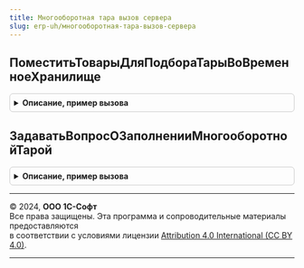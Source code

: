 ```yaml
---
title: Многооборотная тара вызов сервера
slug: erp-uh/многооборотная-тара-вызов-сервера
---
```



## ПоместитьТоварыДляПодбораТарыВоВременноеХранилище
<details style="margin: 1em 0; padding: 0.5em; border: 1px solid #ccc; border-radius: 6px;">

<summary style="font-weight: bold; cursor: pointer;">Описание, пример вызова</summary>

```bsl

// Заполняет в документе подобранную обработкой многооборотную тару.
//
// Параметры:
//  Объект                  - ДокументОбъект - Документ, из которого необходимо подобрать многооборотную тару.
//  ИмяТаблицы              - Строка - Имя таблицы документа, для которой необходимо подобрать многооборотную тару.
//  ИменаКолонок            - Строка - Имена колонок таблицы, по которым необходимо осуществлять подбор тары.
//  УникальныйИдентификатор - Строка - Уникальный идентификатор формы.
//  ИспользоватьСклад       - Булево - Признак наличия склада в табличной части документа.
//  ИспользоватьДату        - Булево - Признак наличия даты в табличной части документа.
//
// Возвращаемое значение:
//  Строка - Адрес во временном хранилище, в котором помещена тара.
//
Функция ПоместитьТоварыДляПодбораТарыВоВременноеХранилище(Знач Объект, Экспорт
```

Пример вызова
```bsl
Результат = МногооборотнаяТараВызовСервера.ПоместитьТоварыДляПодбораТарыВоВременноеХранилище(Объект, );
```
</details>

## ЗадаватьВопросОЗаполненииМногооборотнойТарой
<details style="margin: 1em 0; padding: 0.5em; border: 1px solid #ccc; border-radius: 6px;">

<summary style="font-weight: bold; cursor: pointer;">Описание, пример вызова</summary>

```bsl

// Проверяет наличие в документе товаров, для которых может потребоваться многооборотная тара.
//
// Параметры:
//  Объект       - ДокументОбъект - Документ, из которого необходимо подобрать многооборотную тару.
//  ИмяТаблицы   - Строка - Имя таблицы документа, для которой необходимо осуществлять проверку.
//  ИменаКолонок - Строка - Имена колонок таблицы, по которым необходимо осуществлять проверку.
//
// Возвращаемое значение:
//  Булево - Истина, если пользователю необходимо предложить добавить тару в документ.
//
Функция ЗадаватьВопросОЗаполненииМногооборотнойТарой(Знач Объект, Экспорт
```

Пример вызова
```bsl
Результат = МногооборотнаяТараВызовСервера.ЗадаватьВопросОЗаполненииМногооборотнойТарой(Объект, );
```
</details>

---

© 2024, **ООО 1С-Софт**  
Все права защищены. Эта программа и сопроводительные материалы предоставляются  
в соответствии с условиями лицензии [Attribution 4.0 International (CC BY 4.0)](https://creativecommons.org/licenses/by/4.0/legalcode).

---
